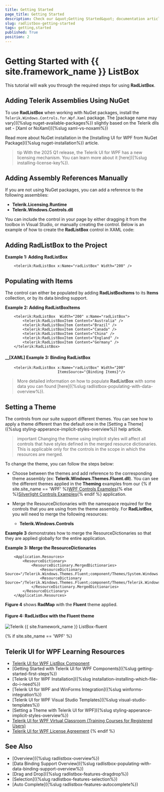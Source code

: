 ```yaml
---
title: Getting Started
page_title: Getting Started
description: Check our &quot;Getting Started&quot; documentation article for the RadListBox {{ site.framework_name }} control.
slug: radlistbox-getting-started
tags: getting,started
published: True
position: 2
---
```


# Getting Started with {{ site.framework_name }} ListBox

This tutorial will walk you through the required steps for using __RadListBox__. 

## Adding Telerik Assemblies Using NuGet

To use __RadListBox__ when working with NuGet packages, install the `Telerik.Windows.Controls.for.Wpf.Xaml` package. The [package name may vary]({%slug nuget-available-packages%}) slightly based on the Telerik dlls set - [Xaml or NoXaml]({%slug xaml-vs-noxaml%})

Read more about NuGet installation in the [Installing UI for WPF from NuGet Package]({%slug nuget-installation%}) article.

>tip With the 2025 Q1 release, the Telerik UI for WPF has a new licensing mechanism. You can learn more about it [here]({%slug installing-license-key%}).

## Adding Assembly References Manually

If you are not using NuGet packages, you can add a reference to the following assemblies:

* __Telerik.Licensing.Runtime__
* __Telerik.Windows.Controls.dll__

You can include the control in your page by either dragging it from the toolbox in Visual Studio, or manually creating the control. Below is an example of how to create the __RadListBox__ control in XAML code:

## Adding RadListBox to the Project

__Example 1: Adding RadListBox__

```XAML
	<telerik:RadListBox x:Name="radListBox" Width="200" />
```

## Populating with Items

The control can either be populated by adding __RadListBoxItems__ to its __Items__ collection, or by its data binding support.

__Example 2: Adding RadListBoxItems__
```XAML
	<telerik:RadListBox  Width="200" x:Name="radListBox">
	    <telerik:RadListBoxItem Content="Australia" />
	    <telerik:RadListBoxItem Content="Brazil" />
	    <telerik:RadListBoxItem Content="Canada" />
	    <telerik:RadListBoxItem Content="China" />
	    <telerik:RadListBoxItem Content="England" />
	    <telerik:RadListBoxItem Content="Germany" />
	</telerik:RadListBox>
```

#### __[XAML] Example 3: Binding RadListBox

```XAML
	<telerik:RadListBox x:Name="radListBox" Width="200" 
						ItemsSource="{Binding Items}"/>
```

>More detailed information on how to populate __RadListBox__ with some data you can found [here]({%slug radlistbox-populating-with-data-overview%}).

## Setting a Theme

The controls from our suite support different themes. You can see how to apply a theme different than the default one in the [Setting a Theme]({%slug styling-apperance-implicit-styles-overview%}) help article.

>important Changing the theme using implicit styles will affect all controls that have styles defined in the merged resource dictionaries. This is applicable only for the controls in the scope in which the resources are merged. 

To change the theme, you can follow the steps below:
* Choose between the themes and add reference to the corresponding theme assembly (ex: **Telerik.Windows.Themes.Fluent.dll**). You can see the different themes applied in the **Theming** examples from our {% if site.site_name == 'WPF' %}[WPF Controls Examples](https://demos.telerik.com/wpf/){% else %}[Silverlight Controls Examples](https://demos.telerik.com/silverlight/#ListBox/Theming){% endif %} application.

* Merge the ResourceDictionaries with the namespace required for the controls that you are using from the theme assembly. For __RadListBox__, you will need to merge the following resources:

	* __Telerik.Windows.Controls__

__Example 3__ demonstrates how to merge the ResourceDictionaries so that they are applied globally for the entire application.

__Example 3: Merge the ResourceDictionaries__  
```XAML
	<Application.Resources>
		<ResourceDictionary>
			<ResourceDictionary.MergedDictionaries>
				<ResourceDictionary Source="/Telerik.Windows.Themes.Fluent;component/Themes/System.Windows.xaml"/>
				<ResourceDictionary Source="/Telerik.Windows.Themes.Fluent;component/Themes/Telerik.Windows.Controls.xaml"/>				
			</ResourceDictionary.MergedDictionaries>
		</ResourceDictionary>
	</Application.Resources>
```

__Figure 4__ shows __RadMap__ with the **Fluent** theme applied.
	
#### __Figure 4: RadListBox with the Fluent theme__
![Telerik {{ site.framework_name }} ListBox-fluent](images/radlistbox-fluent.png)

{% if site.site_name == 'WPF' %}
## Telerik UI for WPF Learning Resources

* [Telerik UI for WPF ListBox Component](https://www.telerik.com/products/wpf/listbox.aspx)
* [Getting Started with Telerik UI for WPF Components]({%slug getting-started-first-steps%})
* [Telerik UI for WPF Installation]({%slug installation-installing-which-file-do-i-need%})
* [Telerik UI for WPF and WinForms Integration]({%slug winforms-integration%})
* [Telerik UI for WPF Visual Studio Templates]({%slug visual-studio-templates%})
* [Setting a Theme with Telerik UI for WPF]({%slug styling-apperance-implicit-styles-overview%})
* [Telerik UI for WPF Virtual Classroom (Training Courses for Registered Users)](https://learn.telerik.com/learn/course/external/view/elearning/16/telerik-ui-for-wpf) 
* [Telerik UI for WPF License Agreement](https://www.telerik.com/purchase/license-agreement/wpf-dlw-s)
{% endif %}

## See Also

* [Overview]({%slug radlistbox-overview%})
* [Data Binding Support Overview]({%slug radlistbox-populating-with-data-binding-support-overview%})
* [Drag and Drop]({%slug radlistbox-features-dragdrop%})
* [Selection]({%slug radlistbox-features-selection%})
* [Auto Complete]({%slug radlistbox-features-autocomplete%})
